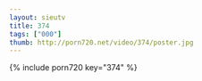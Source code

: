 ```yaml
--- 
layout: sieutv
title: 374
tags: ["000"]
thumb: http://porn720.net/video/374/poster.jpg
---
```

{% include porn720 key="374" %} 
